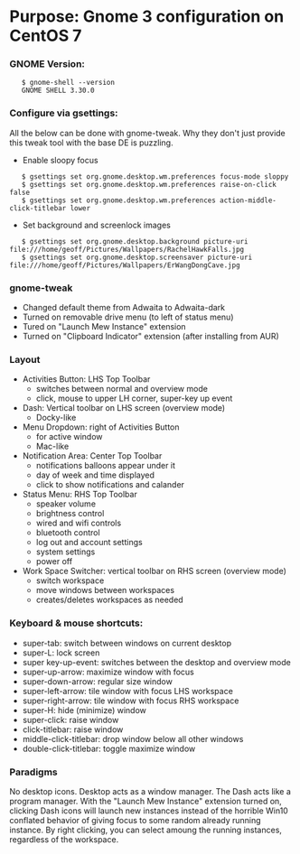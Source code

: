 # Purpose: Gnome 3 configuration on CentOS 7

### GNOME Version:
```
   $ gnome-shell --version
   GNOME SHELL 3.30.0
```

### Configure via gsettings:
All the below can be done with gnome-tweak.  Why they don't just provide
this tweak tool with the base DE is puzzling.

* Enable sloopy focus
```
   $ gsettings set org.gnome.desktop.wm.preferences focus-mode sloppy
   $ gsettings set org.gnome.desktop.wm.preferences raise-on-click false
   $ gsettings set org.gnome.desktop.wm.preferences action-middle-click-titlebar lower
```
* Set background and screenlock images
```
   $ gsettings set org.gnome.desktop.background picture-uri file:///home/geoff/Pictures/Wallpapers/RachelHawkFalls.jpg
   $ gsettings set org.gnome.desktop.screensaver picture-uri file:///home/geoff/Pictures/Wallpapers/ErWangDongCave.jpg
```

### gnome-tweak
* Changed default theme from Adwaita to Adwaita-dark
* Turned on removable drive menu (to left of status menu)
* Tured on "Launch Mew Instance" extension
* Turned on "Clipboard Indicator" extension (after installing from AUR)

### Layout
* Activities Button: LHS Top Toolbar
  - switches between normal and overview mode
  - click, mouse to upper LH corner, super-key up event
* Dash: Vertical toolbar on LHS screen (overview mode)
  - Docky-like
* Menu Dropdown: right of Activities Button
  - for active window
  - Mac-like
* Notification Area: Center Top Toolbar
  - notifications balloons appear under it
  - day of week and time displayed
  - click to show notifications and calander
* Status Menu: RHS Top Toolbar
  - speaker volume
  - brightness control
  - wired and wifi controls
  - bluetooth control
  - log out and account settings
  - system settings
  - power off
* Work Space Switcher: vertical toolbar on RHS screen (overview mode)
  - switch workspace
  - move windows between workspaces
  - creates/deletes workspaces as needed

### Keyboard & mouse shortcuts:
* super-tab: switch between windows on current desktop
* super-L: lock screen
* super key-up-event: switches between the desktop and overview mode
* super-up-arrow: maximize window with focus 
* super-down-arrow: regular size window
* super-left-arrow: tile window with focus LHS workspace
* super-right-arrow: tile window with focus RHS workspace
* super-H: hide (minimize) window
* super-click: raise window
* click-titlebar: raise window
* middle-click-titlebar: drop window below all other windows
* double-click-titlebar: toggle maximize window

### Paradigms
No desktop icons.  Desktop acts as a window manager.  The Dash
acts like a program manager.  With the "Launch Mew Instance"
extension turned on, clicking Dash icons will launch new
instances instead of the horrible Win10 conflated behavior
of giving focus to some random already running instance.  By
right clicking, you can select amoung the running instances,
regardless of the workspace. 
